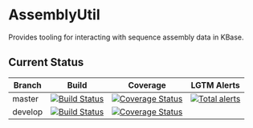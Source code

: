 # AssemblyUtil
Provides tooling for interacting with sequence assembly data in KBase.

## Current Status

| Branch  | Build                                                              | Coverage                                                                         | LGTM Alerts                                                     |
| ------- | ------------------------------------------------------------------ | -------------------------------------------------------------------------------- | --------------------------------------------------------------- |
| master  | [![Build Status](https://travis-ci.org/kbaseapps/AssemblyUtil.svg?branch=master)](https://travis-ci.org/kbaseapps/AssemblyUtil)  | [![Coverage Status](https://coveralls.io/repos/github/kbaseapps/AssemblyUtil/badge.svg?branch=master)](https://coveralls.io/github/kbaseapps/AssemblyUtil?branch=master)  | [![Total alerts](https://img.shields.io/lgtm/alerts/g/kbaseapps/AssemblyUtil.svg?logo=lgtm&logoWidth=18)](https://lgtm.com/projects/g/kbaseapps/AssemblyUtil/alerts/)  |
| develop  | [![Build Status](https://travis-ci.org/kbaseapps/AssemblyUtil.svg?branch=develop)](https://travis-ci.org/kbaseapps/AssemblyUtil)  | [![Coverage Status](https://coveralls.io/repos/github/kbaseapps/AssemblyUtil/badge.svg?branch=develop)](https://coveralls.io/github/kbaseapps/AssemblyUtil?branch=develop)  |  |




